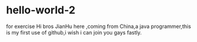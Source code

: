 # hello-world-2
for exercise
Hi bros
JianHu here ,coming from China,a java programmer,this is my first use of github,i wish i can join you gays fastly.
